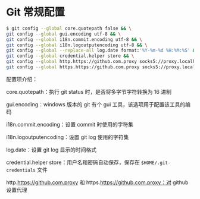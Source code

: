# Git 常规配置

```bash
$ git config --global core.quotepath false && \
git config --global gui.encoding utf-8 && \
git config --global i18n.commit.encoding utf-8 && \
git config --global i18n.logoutputencoding utf-8 && \
git config --global --replace-all log.date format:'%Y-%m-%d %H:%M:%S' && \
git config --global credential.helper store && \
git config --global http.https://github.com.proxy socks5://proxy.localhost:10808 && \
git config --global https.https://github.com.proxy socks5://proxy.localhost:10808
```

配置项介绍：

core.quotepath：执行 git status 时，是否将多字节字符转换为 16 进制

gui.encoding：windows 版本的 git 有个 gui 工具，该选项用于配置该工具的编码

i18n.commit.encoding：设置 commit 时使用的字符集

i18n.logoutputencoding：设置 git log 使用的字符集

log.date：设置 git log 显示的时间格式

credential.helper store：用户名和密码自动保存，保存在 `$HOME/.git-credentials` 文件

http.https://github.com.proxy 和 https.https://github.com.proxy：对 github 设置代理